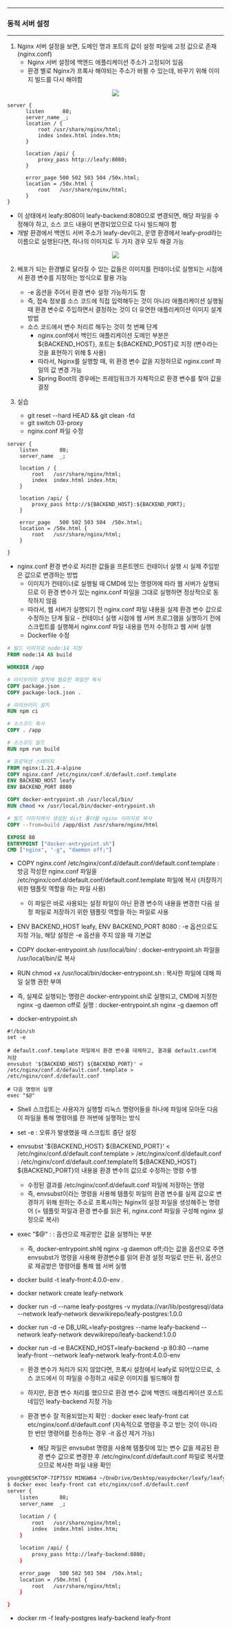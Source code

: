 -----
### 동적 서버 설정
----
1. Nginx 서버 설정을 보면, 도메인 명과 포트의 값이 설정 파일에 고정 값으로 존재 (nginx.conf)
   - Nginx 서버 설정에 백엔드 애플리케이션 주소가 고정되어 있음
   - 환경 별로 Nginx가 프록사 해야되는 주소가 바뀔 수 있는데, 바꾸기 위해 이미지 빌드를 다시 해야함
<div align="center">
<img src="https://github.com/user-attachments/assets/b071d876-657e-45ee-8a26-a122b9731293">
</div>

```
server {
      listen      80;
      server_name _;
      location / {
          root /usr/share/nginx/html;
          index index.html index.htm;
      }

      location /api/ {
          proxy_pass http://leafy:8080;
      }

      error_page 500 502 503 504 /50x.html;
      location = /50x.html {
          root   /usr/share/nginx/html;
      }
}
```
  - 이 상태에서 leafy:8080이 leafy-backend:8080으로 변경되면, 해당 파일을 수정해야 하고, 소스 코드 내용이 변경되었으므로 다시 빌드해야 함
  - 개발 환경에서 백엔드 서버 주소가 leafy-dev이고, 운영 환경에서 leafy-prod라는 이름으로 실행된다면, 하나의 이미지로 두 가지 경우 모두 해결 가능

<div align="center">
<img src="https://github.com/user-attachments/assets/dea4d9aa-05b6-42ba-82e6-5d2a1e2ba220">
</div>

2. 배포가 되는 환경별로 달라질 수 있는 값들은 이미지를 컨테이너로 실행되는 시점에서 환경 변수를 지정하는 방식으로 활용 가능
   - -e 옵션을 주어서 환경 변수 설정 가능하기도 함
   - 즉, 접속 정보를 소스 코드에 직접 입력해두는 것이 아니라 애플리케이션 실행될 때 환경 변수로 주입하면서 결정하는 것이 더 유연한 애플리케이션 이미지 설계 방법
   - 소스 코드에서 변수 처리르 해두는 것이 첫 번째 단계
     + nginx.conf에서 백인드 애플리케이션 도메인 부분은 ${BACKEND_HOST}, 포트는 ${BACKEND_POST}로 지정 (변수라는 것을 표현하기 위해 $ 사용)
     + 따라서, Nginx를 실행할 때, 위 환경 변수 값을 지정하므로 nginx.conf 파일의 값 변경 가능
     + Spring Boot의 경우에는 프레임워크가 자체적으로 환경 변수를 찾아 값을 결정
    
3. 실습
   - git reset --hard HEAD && git clean -fd
   - git switch 03-proxy
   - nginx.conf 파일 수정
```
server {
    listen       80;
    server_name  _;

    location / {
        root   /usr/share/nginx/html;
        index  index.html index.htm;
    }

    location /api/ {
        proxy_pass http://${BACKEND_HOST}:${BACKEND_PORT};
    }

    error_page   500 502 503 504  /50x.html;
    location = /50x.html {
        root   /usr/share/nginx/html;
    }

}
```

  - nginx.conf 환경 변수로 처리한 값들을 프론트엔드 컨테이너 실행 시 실제 주입받은 값으로 변경하는 방법
    + 이미지가 컨테이너로 실행될 때 CMD에 있는 명령어에 따라 웹 서버가 실행되므로 이 환경 변수가 있는 nginx.conf 파일을 그대로 실행하면 정상적으로 동작하지 않음
    + 따라서, 웹 서버가 실행되기 전 nginx.conf 파일 내용을 실제 환경 변수 값으로 수정하는 단계 필요 - 컨테이너 실행 시점에 웹 서버 프로그램을 실행하기 전에 스크립트를 실행해서 nginx.conf 파일 내용을 먼저 수정하고 웹 서버 실행
    + Dockerfile 수정
```dockerfile
# 빌드 이미지로 node:14 지정 
FROM node:14 AS build

WORKDIR /app

# 라이브러리 설치에 필요한 파일만 복사
COPY package.json .
COPY package-lock.json .

# 라이브러리 설치
RUN npm ci

# 소스코드 복사
COPY . /app

# 소스코드 빌드
RUN npm run build

# 프로덕션 스테이지
FROM nginx:1.21.4-alpine 
COPY nginx.conf /etc/nginx/conf.d/default.conf.template
ENV BACKEND_HOST leafy
ENV BACKEND_PORT 8080

COPY docker-entrypoint.sh /usr/local/bin/
RUN chmod +x /usr/local/bin/docker-entrypoint.sh

# 빌드 이미지에서 생성된 dist 폴더를 nginx 이미지로 복사
COPY --from=build /app/dist /usr/share/nginx/html

EXPOSE 80
ENTRYPOINT ["docker-entrypoint.sh"]
CMD ["nginx", "-g", "daemon off;"]
```
  - COPY nginx.conf /etc/nginx/conf.d/default.conf/default.conf.template : 방금 작성한 nginx.conf 파일을 /etc/nginx/conf.d/default.conf/default.conf.template 파일에 복사 (저장하기 위한 템플릿 역할을 하는 파일 사용)
    + 이 파일은 바로 사용되는 설정 파일이 아닌 환경 변수의 내용을 변경한 다음 설정 파일로 저장하기 위한 템플릿 역할을 하는 파일로 사용

  - ENV BACKEND_HOST leafy, ENV BACKEND_PORT 8080 : -e 옵션으로도 지정 가능, 해당 설정은 -e 옵션을 주지 않을 때 기본값
  - COPY docker-entrypoint.sh /usr/local/bin/ : docker-entrypoint.sh 파일을 /usr/local/bin/로 복사
  - RUN chmod +x /usr/local/bin/docker-entrypoint.sh : 복사한 파일에 대해 파일 실행 권한 부여
  - 즉, 실제로 실행되는 명령은 docker-entrypoint.sh로 실행되고, CMD에 지정한 nginx -g daemon off로 실행 : docker-entrypoint.sh nginx -g daemon off
  - docker-entrypoint.sh
```shell
#!/bin/sh
set -e

# default.conf.template 파일에서 환경 변수를 대체하고, 결과를 default.conf에 저장
envsubst '${BACKEND_HOST} ${BACKEND_PORT}' < /etc/nginx/conf.d/default.conf.template > /etc/nginx/conf.d/default.conf

# 다음 명령어 실행
exec "$@"
```
  - Shell 스크립트는 사용자가 실행할 리눅스 명령어들을 하나에 파일에 모아둔 다음 이 파일을 통해 명령어를 한 꺼번에 실행하는 방식
  - set -e : 오류가 발생했을 때 스크립트 중단 설정
  - envsubst '${BACKEND_HOST} ${BACKEND_PORT}' < /etc/nginx/conf.d/default.conf.template > /etc/nginx/conf.d/default.conf : /etc/nginx/conf.d/default.conf.template의 ${BACKEND_HOST} ${BACKEND_PORT}의 내용을 환경 변수의 값으로 수정하는 명령 수행
    + 수정된 결과를 /etc/nginx/conf.d/default.conf 파일에 저장하는 명령
    + 즉, envsubst이라는 명령을 사용해 템플릿 파일의 환경 변수를 실제 값으로 변경하기 위해 원하는 주소로 프록시하는 Nginx의 설정 파일을 생성해주는 명령어 (= 템플릿 파일과 환경 변수를 읽은 뒤, nginx.conf 파일을 구성해 nginx 설정으로 복사)
  - exec "$@" : : 옵션으로 제공받은 값을 실행하는 부분
    + 즉, docker-entrypoint.sh에 nginx -g daemon off;라는 값을 옵션으로 주면 envsubst가 명령을 사용해 환경변수를 읽어 환경 설정 파일로 만든 뒤, 옵션으로 제공받은 명령어를 통해 웹 서버 실행

  - docker build -t leafy-front:4.0.0-env .
  - docker network create leafy-network
  - docker run -d --name leafy-postgres -v mydata://var/lib/postgresql/data --network leafy-network devwikirepo/leafy-postgres:1.0.0
  - docker run -d -e DB_URL=leafy-postgres --name leafy-backend --network leafy-network devwikirepo/leafy-backend:1.0.0
  - docker run -d -e BACKEND_HOST=leafy-backend -p 80:80 --name leafy-front --network leafy-network leafy-front:4.0.0-env
    + 환경 변수가 처리가 되지 않았다면, 프록시 설정에서 leafy로 되어있으므로, 소스 코드에서 이 파일을 수정하고 새로운 이미지를 빌드해야 함
    + 하지만, 환경 변수 처리를 했으므로 환경 변수 값에 백엔드 애플리케이션 호스트 네임인 leafy-backend 지정 가능
   
    + 환경 변수 잘 적용되었는지 확인 : docker exec leafy-front cat etc/nginx/conf.d/default.conf (지속적으로 명령을 주고 받는 것이 아니라 한 번만 명령어를 전송하는 경우 -it 옵션 제거 가능)
      * 해당 파일은 envsubst 명령을 사용해 템플릿에 있는 변수 값을 제공된 환경 변수 값으로 변경한 후 /etc/nginx/conf.d/default.conf 파일로 복사했으므로 복사한 파일 내용 확인
```bash
young@DESKTOP-7IP75SV MINGW64 ~/OneDrive/Desktop/easydocker/leafy/leafy-frontend (03-proxy)
$ docker exec leafy-front cat etc/nginx/conf.d/default.conf
server {
    listen       80;
    server_name  _;

    location / {
        root   /usr/share/nginx/html;
        index  index.html index.htm;
    }

    location /api/ {
        proxy_pass http://leafy-backend:8080;
    }

    error_page   500 502 503 504  /50x.html;
    location = /50x.html {
        root   /usr/share/nginx/html;
    }

}
```

  - docker rm -f leafy-postgres leafy-backend leafy-front
